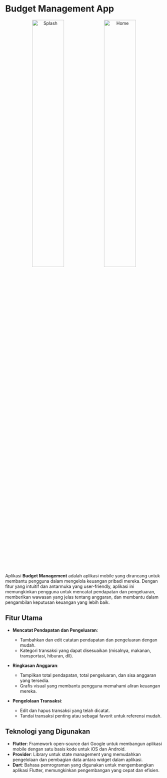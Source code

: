 # Budget Management App

<p align="center">
  <img src="assets/ui/sc1.png" alt="Splash" width="45%" />
  <img src="assets/ui/sc2.png" alt="Home" width="45%" />
</p>

Aplikasi **Budget Management** adalah aplikasi mobile yang dirancang untuk membantu pengguna dalam mengelola keuangan pribadi mereka. Dengan fitur yang intuitif dan antarmuka yang user-friendly, aplikasi ini memungkinkan pengguna untuk mencatat pendapatan dan pengeluaran, memberikan wawasan yang jelas tentang anggaran, dan membantu dalam pengambilan keputusan keuangan yang lebih baik.

## Fitur Utama

- **Mencatat Pendapatan dan Pengeluaran**:

  - Tambahkan dan edit catatan pendapatan dan pengeluaran dengan mudah.
  - Kategori transaksi yang dapat disesuaikan (misalnya, makanan, transportasi, hiburan, dll).

- **Ringkasan Anggaran**:

  - Tampilkan total pendapatan, total pengeluaran, dan sisa anggaran yang tersedia.
  - Grafis visual yang membantu pengguna memahami aliran keuangan mereka.

- **Pengelolaan Transaksi**:
  - Edit dan hapus transaksi yang telah dicatat.
  - Tandai transaksi penting atau sebagai favorit untuk referensi mudah.

## Teknologi yang Digunakan

- **Flutter**: Framework open-source dari Google untuk membangun aplikasi mobile dengan satu basis kode untuk iOS dan Android.
- **Provider**: Library untuk state management yang memudahkan pengelolaan dan pembagian data antara widget dalam aplikasi.
- **Dart**: Bahasa pemrograman yang digunakan untuk mengembangkan aplikasi Flutter, memungkinkan pengembangan yang cepat dan efisien.
